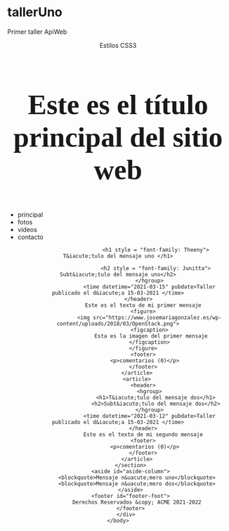 # tallerUno
Primer taller ApiWeb

<!DOCTYPE html>
<html lang='en'>

<head>
    <meta charset='UTF-8' />
    <title>Boxes Are Easy!</title>
    <link rel='stylesheet' href='css/style-css3.css' />
</head>

<body>
</body>

</html>

<!DOCTYPE html>
<html lang="es">
	<head>
		 <meta charset="iso-8859-1">
		 <meta name="viewport" content="width=device-width, initial-scale=1.0">
		 <meta name="description" content="Ejemplo de HTML5">
		 <meta name="keywords" content="HTML5, CSS3">
		 <title>Este texto es el t&iacute;tulo del documento</title>
		 <link rel="stylesheet" href="ruta-mis-estilos.css">
	</head>
	<body>
		 <div id="group-elements">
			 <header id="header-title"> <span id="span-title">Estilos CSS3</span>			
			<font size=6> <h1 style = "font-family: 'orange juice'"> Este es el t&iacute;tulo principal del sitio web</h1> </font> 
			</header>
			<nav id="menu">
				<ul>
					<li>principal</li>
					<li>fotos</li>
					<li>videos</li>
					<li>contacto</li>
				</ul>
			</nav>
			<section id="section-content">
				<article>
					<header>
						<hgroup>
							
							<h1 style = "font-family: Theeny"> T&iacute;tulo del mensaje uno </h1>
							
							<h2 style = "font-family: Junitta"> Subt&iacute;tulo del mensaje uno</h2>
						</hgroup>
						<time datetime="2021-03-15" pubdate>Taller publicado el d&iacute;a 15-03-2021 </time>
				 </header>
					Este es el texto de mi primer mensaje
					<figure>
						<img src="https://www.josemariagonzalez.es/wp-content/uploads/2018/03/OpenStack.png">
						<figcaption>
						 Esta es la imagen del primer mensaje
						</figcaption>
					</figure>
					<footer>
					 <p>comentarios (0)</p>
					</footer>
				</article>
				<article>
					<header>
						<hgroup>
							<h1>T&iacute;tulo del mensaje dos</h1>
							<h2>Subt&iacute;tulo del mensaje dos</h2>
						</hgroup>
						<time datetime="2021-03-12" pubdate>Taller publicado el d&iacute;a 15-03-2021 </time>
					</header>
					Este es el texto de mi segundo mensaje
					<footer>
					 <p>comentarios (0)</p>
					</footer>
				</article>
			</section>
			<aside id="aside-column">
				<blockquote>Mensaje n&uacute;mero uno</blockquote>
				<blockquote>Mensaje n&uacute;mero dos</blockquote>
			</aside>
			<footer id="footer-foot">
			 	Derechos Reservados &copy; ACME 2021-2022
			</footer>
		 </div>
	</body>
</html>
